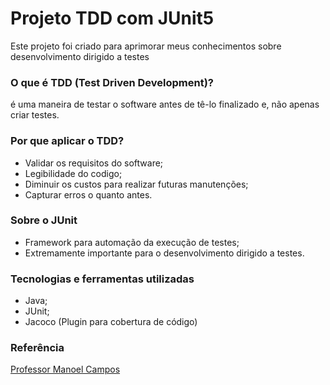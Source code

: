 
# Projeto TDD com JUnit5

Este projeto foi criado para aprimorar meus conhecimentos sobre desenvolvimento dirigido a testes

### O que é TDD (Test Driven Development)?

é uma maneira de testar o software antes de tê-lo finalizado e, não apenas criar testes.

### Por que aplicar o TDD?

- Validar os requisitos do software;
- Legibilidade do codigo;
- Diminuir os custos para realizar futuras manutenções;
- Capturar erros o quanto antes.

### Sobre o JUnit

- Framework para automação da execução de testes;
- Extremamente importante para o desenvolvimento dirigido a testes.

### Tecnologias e ferramentas utilizadas

- Java;
- JUnit;
- Jacoco (Plugin para cobertura de código)

### Referência

[Professor Manoel Campos](https://github.com/manoelcampos)

